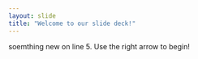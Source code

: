 ```yaml
---
layout: slide
title: "Welcome to our slide deck!"
---
```

soemthing new on line 5.
Use the right arrow to begin!
